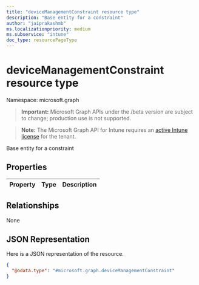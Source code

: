 ```yaml
---
title: "deviceManagementConstraint resource type"
description: "Base entity for a constraint"
author: "jaiprakashmb"
ms.localizationpriority: medium
ms.subservice: "intune"
doc_type: resourcePageType
---
```


# deviceManagementConstraint resource type

Namespace: microsoft.graph

> **Important:** Microsoft Graph APIs under the /beta version are subject to change; production use is not supported.

> **Note:** The Microsoft Graph API for Intune requires an [active Intune license](https://go.microsoft.com/fwlink/?linkid=839381) for the tenant.

Base entity for a constraint

## Properties
|Property|Type|Description|
|:---|:---|:---|

## Relationships
None

## JSON Representation
Here is a JSON representation of the resource.
<!-- {
  "blockType": "resource",
  "@odata.type": "microsoft.graph.deviceManagementConstraint"
}
-->
``` json
{
  "@odata.type": "#microsoft.graph.deviceManagementConstraint"
}
```
